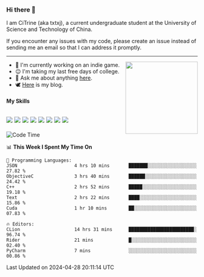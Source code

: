 ### Hi there 👋

I am CiTrine (aka txtxj), a current undergraduate student at the University of Science and Technology of China.

If you encounter any issues with my code, please create an issue instead of sending me an email so that I can address it promptly.

---

<img align="right" height="190" src="http://github-profile-summary-cards.vercel.app/api/cards/stats?username=txtxj&theme=vue">

- 🌱 I'm currently working on an indie game.
- 😉 I'm taking my last free days of college.
- 💬 Ask me about anything [here](https://github.com/txtxj/txtxj/issues).
- 🕊️ [Here](https://txtxj.top) is my blog.

#### My Skills

![](https://img.shields.io/badge/Unity-000000?logo=unity&logoColor=fff)
![](https://img.shields.io/badge/C%23-239120?logo=csharp&logoColor=fff)
![](https://img.shields.io/badge/Python-3e74a2?logo=python&logoColor=fff)
![](https://img.shields.io/badge/C++-65318e?logo=cplusplus&logoColor=fff)
![](https://img.shields.io/badge/C-5654a2?logo=c&logoColor=fff)
![](https://img.shields.io/badge/Vue-4FC08D?logo=vuedotjs&logoColor=fff)
![](https://img.shields.io/badge/Blender-f5792a?logo=blender&logoColor=fff)
![](https://img.shields.io/badge/MS%20SQL-cc2927?logo=microsoftsqlserver&logoColor=fff)
---

<!--START_SECTION:waka-->
![Code Time](http://img.shields.io/badge/Code%20Time-1%2C785%20hrs%206%20mins-blue)

📊 **This Week I Spent My Time On** 

```text
💬 Programming Languages: 
JSON                     4 hrs 10 mins       ███████░░░░░░░░░░░░░░░░░░   27.82 % 
ObjectiveC               3 hrs 40 mins       ██████░░░░░░░░░░░░░░░░░░░   24.42 % 
C++                      2 hrs 52 mins       █████░░░░░░░░░░░░░░░░░░░░   19.18 % 
Text                     2 hrs 22 mins       ████░░░░░░░░░░░░░░░░░░░░░   15.86 % 
Cuda                     1 hr 10 mins        ██░░░░░░░░░░░░░░░░░░░░░░░   07.83 % 

🔥 Editors: 
CLion                    14 hrs 31 mins      ████████████████████████░   96.74 % 
Rider                    21 mins             █░░░░░░░░░░░░░░░░░░░░░░░░   02.40 % 
PyCharm                  7 mins              ░░░░░░░░░░░░░░░░░░░░░░░░░   00.86 % 
```


 Last Updated on 2024-04-28 20:11:14 UTC
<!--END_SECTION:waka-->
